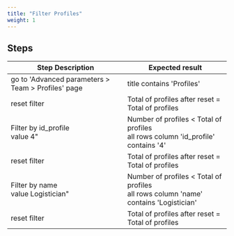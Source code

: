 ```yaml
---
title: "Filter Profiles"
weight: 1
---
```

## Steps
| Step Description | Expected result |
| ----- | ----- |
| go to 'Advanced parameters > Team > Profiles' page | title contains 'Profiles' |
| reset filter | Total of profiles after reset = Total of profiles |
| Filter by id_profile<br>value 4" | Number of profiles < Total of profiles<br>all rows column 'id_profile' contains '4' |
| reset filter | Total of profiles after reset = Total of profiles |
| Filter by name<br>value Logistician" | Number of profiles < Total of profiles<br>all rows column 'name' contains 'Logistician' |
| reset filter | Total of profiles after reset = Total of profiles |
